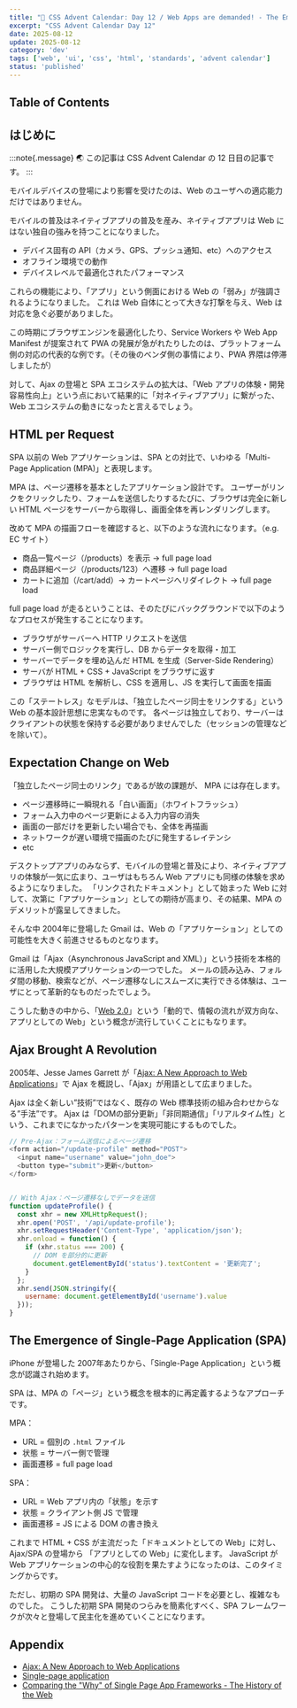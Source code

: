 ```yaml
---
title: "🎨 CSS Advent Calendar: Day 12 / Web Apps are demanded! - The Emergence of SPA"
excerpt: "CSS Advent Calendar Day 12"
date: 2025-08-12
update: 2025-08-12
category: 'dev'
tags: ['web', 'ui', 'css', 'html', 'standards', 'advent calendar']
status: 'published'
---
```


## Table of Contents

## はじめに

:::note{.message}
🌏 この記事は CSS Advent Calendar の 12 日目の記事です。
:::

モバイルデバイスの登場により影響を受けたのは、Web のユーザへの適応能力だけではありません。

モバイルの普及はネイティブアプリの普及を産み、ネイティブアプリは Web にはない独自の強みを持つことになりました。

- デバイス固有の API（カメラ、GPS、プッシュ通知、etc）へのアクセス
- オフライン環境での動作
- デバイスレベルで最適化されたパフォーマンス

これらの機能により、「アプリ」という側面における Web の「弱み」が強調されるようになりました。
これは Web 自体にとって大きな打撃を与え、Web は対応を急ぐ必要がありました。

この時期にブラウザエンジンを最適化したり、Service Workers や Web App Manifest が提案されて PWA の発展が急がれたりしたのは、プラットフォーム側の対応の代表的な例です。（その後のベンダ側の事情により、PWA 界隈は停滞しましたが）

対して、Ajax の登場と SPA エコシステムの拡大は、「Web アプリの体験・開発容易性向上」という点において結果的に「対ネイティブアプリ」に繋がった、 Web エコシステムの動きになったと言えるでしょう。

## HTML per Request

SPA 以前の Web アプリケーションは、SPA との対比で、いわゆる「Multi-Page Application (MPA)」と表現します。

MPA は、ページ遷移を基本としたアプリケーション設計です。
ユーザーがリンクをクリックしたり、フォームを送信したりするたびに、ブラウザは完全に新しい HTML ページをサーバーから取得し、画面全体を再レンダリングします。

改めて MPA の描画フローを確認すると、以下のような流れになります。（e.g. EC サイト）

- 商品一覧ページ（/products）を表示 → full page load
- 商品詳細ページ（/products/123）へ遷移 →  full page load
- カートに追加（/cart/add）→ カートページへリダイレクト → full page load

full page load が走るということは、そのたびにバックグラウンドで以下のようなプロセスが発生することになります。

- ブラウザがサーバーへ HTTP リクエストを送信
- サーバー側でロジックを実行し、DB からデータを取得・加工
- サーバーでデータを埋め込んだ HTML を生成（Server-Side Rendering）
- サーバが HTML + CSS + JavaScript をブラウザに返す
- ブラウザは HTML を解析し、CSS を適用し、JS を実行して画面を描画

この「ステートレス」なモデルは、「独立したページ同士をリンクする」という Web の基本設計思想に忠実なものです。
各ページは独立しており、サーバーはクライアントの状態を保持する必要がありませんでした（セッションの管理などを除いて）。

## Expectation Change on Web

「独立したページ同士のリンク」であるが故の課題が、 MPA には存在します。

- ページ遷移時に一瞬現れる「白い画面」（ホワイトフラッシュ）
- フォーム入力中のページ更新による入力内容の消失
- 画面の一部だけを更新したい場合でも、全体を再描画
- ネットワークが遅い環境で描画のたびに発生するレイテンシ
- etc

デスクトップアプリのみならず、モバイルの登場と普及により、ネイティブアプリの体験が一気に広まり、ユーザはもちろん Web アプリにも同様の体験を求めるようになりました。
「リンクされたドキュメント」として始まった Web に対して、次第に「アプリケーション」としての期待が高まり、その結果、MPA のデメリットが露呈してきました。

そんな中 2004年に登場した Gmail は、Web の「アプリケーション」としての可能性を大きく前進させるものとなります。

Gmail は「Ajax（Asynchronous JavaScript and XML）」という技術を本格的に活用した大規模アプリケーションの一つでした。
メールの読み込み、フォルダ間の移動、検索などが、ページ遷移なしにスムーズに実行できる体験は、ユーザにとって革新的なものだったでしょう。

こうした動きの中から、「[Web 2.0](https://en.wikipedia.org/wiki/Web_2.0)」という「動的で、情報の流れが双方向な、アプリとしての Web」という概念が流行していくことにもなります。

## Ajax Brought A Revolution

2005年、Jesse James Garrett が「[Ajax: A New Approach to Web Applications](https://designftw.mit.edu/lectures/apis/ajax_adaptive_path.pdf)」で Ajax を概説し、「Ajax」が用語として広まりました。

Ajax は全く新しい”技術”ではなく、既存の Web 標準技術の組み合わせからなる”手法”です。
Ajax は「DOMの部分更新」「非同期通信」「リアルタイム性」という、これまでになかったパターンを実現可能にするものでした。

```js
// Pre-Ajax：フォーム送信によるページ遷移
<form action="/update-profile" method="POST">
  <input name="username" value="john_doe">
  <button type="submit">更新</button>
</form>


// With Ajax：ページ遷移なしでデータを送信
function updateProfile() {
  const xhr = new XMLHttpRequest();
  xhr.open('POST', '/api/update-profile');
  xhr.setRequestHeader('Content-Type', 'application/json');
  xhr.onload = function() {
    if (xhr.status === 200) {
      // DOM を部分的に更新
      document.getElementById('status').textContent = '更新完了';
    }
  };
  xhr.send(JSON.stringify({
    username: document.getElementById('username').value
  }));
}
```

## The Emergence of Single-Page Application (SPA)

iPhone が登場した 2007年あたりから、「Single-Page Application」という概念が認識され始めます。

SPA は、MPA の「ページ」という概念を根本的に再定義するようなアプローチです。

MPA：

- URL = 個別の `.html` ファイル
- 状態 = サーバー側で管理
- 画面遷移 = full page load

SPA：

- URL = Web アプリ内の「状態」を示す
- 状態 = クライアント側 JS で管理
- 画面遷移 = JS による DOM の書き換え

これまで HTML + CSS が主流だった「ドキュメントとしての Web」に対し、Ajax/SPA の登場から 「アプリとしての Web」に変化します。
JavaScript が Web アプリケーションの中心的な役割を果たすようになったのは、このタイミングからです。

ただし、初期の SPA 開発は、大量の JavaScript コードを必要とし、複雑なものでした。
こうした初期 SPA 開発のつらみを簡素化すべく、SPA フレームワークが次々と登場して民主化を進めていくことになります。

## Appendix

- [Ajax: A New Approach to Web Applications](https://designftw.mit.edu/lectures/apis/ajax_adaptive_path.pdf)
- [Single-page application](https://en.wikipedia.org/wiki/Single-page_application)
- [Comparing the "Why" of Single Page App Frameworks - The History of the Web](https://thehistoryoftheweb.com/comparing-the-why-of-single-page-app-frameworks/)
